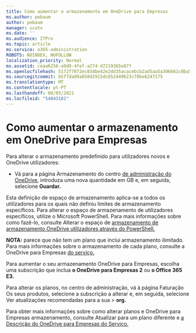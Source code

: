 ```yaml
---
title: Como aumentar o armazenamento em OneDrive para Empresas
ms.author: pebaum
author: pebaum
manager: scotv
ms.date: ''
ms.audience: ITPro
ms.topic: article
ms.service: o365-administration
ROBOTS: NOINDEX, NOFOLLOW
localization_priority: Normal
ms.assetid: ceaa6256-a9d9-4fef-a274-d7219365e07f
ms.openlocfilehash: 5172f7072ec834be42e2dd35acacebcb2ad5aa5a306661c8ba5ff6ed888f63f1
ms.sourcegitcommit: b5f7da89a650d2915dc652449623c78be6247175
ms.translationtype: MT
ms.contentlocale: pt-PT
ms.lasthandoff: 08/05/2021
ms.locfileid: "54043181"
---
```

# <a name="how-to-increase-storage-in-onedrive-for-business"></a>Como aumentar o armazenamento em OneDrive para Empresas

Para alterar o armazenamento predefinido para utilizadores novos e OneDrive utilizadores:
  
- Vá para a página Armazenamento do centro [de administração do OneDrive](https://admin.onedrive.com/?v=StorageSettings), introduza uma nova quantidade em GB e, em seguida, selecione **Guardar.**

Esta definição de espaço de armazenamento aplica-se a todos os utilizadores para os quais não definiu limites de armazenamento específicos. Para alterar o espaço de armazenamento de utilizadores específicos, utilize o Microsoft PowerShell. Para mais informações sobre como fazê-lo, consulte Alterar o espaço de [armazenamento de armazenamento OneDrive utilizadores através do PowerShell.](https://docs.microsoft.com/onedrive/change-user-storage)

**NOTA:** parece que não tem um plano que inclui armazenamento ilimitado. Para mais informações sobre o armazenamento de cada plano, consulte a OneDrive para Empresas [do serviço.](https://docs.microsoft.com/office365/servicedescriptions/onedrive-for-business-service-description)
  
Para aumentar o seu armazenamento OneDrive para Empresas, escolha uma subscrição que inclua **o OneDrive para Empresas 2** ou **o Office 365 E3.**
  
Para alterar os planos, no centro de  administração, vá à página Faturação Os seus produtos, selecione a subscrição a alterar e, em seguida, selecione Ver atualizações recomendadas para a sua \> [](https://go.microsoft.com/fwlink/p/?linkid=842054) **org.**
  
Para obter mais informações sobre como alterar planos e OneDrive para Empresas armazenamento, consulte Atualizar para um plano diferente e [a](https://docs.microsoft.com/microsoft-365/commerce/subscriptions/upgrade-to-different-plan) [Descrição do OneDrive para Empresas do Serviço.](https://docs.microsoft.com/office365/servicedescriptions/onedrive-for-business-service-description)